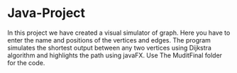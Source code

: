 # Java-Project
In this project we have created a visual simulator of graph.
Here you have to enter the name and positions of the vertices and edges.
The program simulates the shortest output between any two vertices using Dijkstra algorithm and highlights the path using javaFX.
Use The MuditFinal folder for the code.
